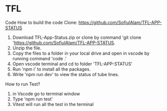 # TFL

Code
How to build the code
Clone: https://github.com/SofiulAlam/TFL-APP-STATUS

1. Download TFL-App-Status.zip or clone by command 'git clone 'https://github.com/SofiulAlam/TFL-APP-STATUS.
2. Unzip the file.
3. Copy the files to a folder in your local drive and open in vscode by running command 'code .'
4. Open vscode terminal and cd to folder 'TFL-APP-STATUS'
5. Run 'npm i' to install all the packages.
6. Write 'npm run dev' to view the status of tube lines.

How to run Test?

1. in Vscode go to terminal window
2. Type 'npm run test'
3. Vitest will run all the test in the terminal
